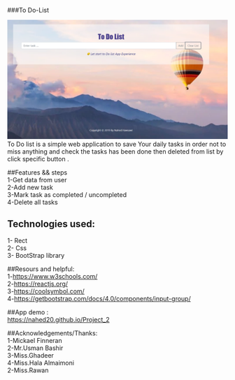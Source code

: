 
###To Do-List <br>

![Alt Text](src\project_2.PNG)
 To Do list is a simple web application to save Your daily tasks in order not to miss anything and check the tasks has been done then deleted from list by click specific button  .
<br>

##Features && steps <br>
1-Get data from user<br>
2-Add new task<br>
3-Mark task as completed / uncompleted<br>
4-Delete all tasks<br>

## Technologies used: <br>
1- Rect <br>
2- Css <br>
3- BootStrap library <br>

##Resours and helpful:<br>
1-https://www.w3schools.com/<br>
2-https://reactjs.org/<br>
3-https://coolsymbol.com/<br>
4-https://getbootstrap.com/docs/4.0/components/input-group/<br>

##App demo :<br>
 https://nahed20.github.io/Project_2<br>

##Acknowledgements/Thanks: <br>
1-Mickael Finneran<br>
2-Mr.Usman Bashir <br>
3-Miss.Ghadeer <br>
4-Miss.Hala Almaimoni<br>
2-Miss.Rawan <br>

 

